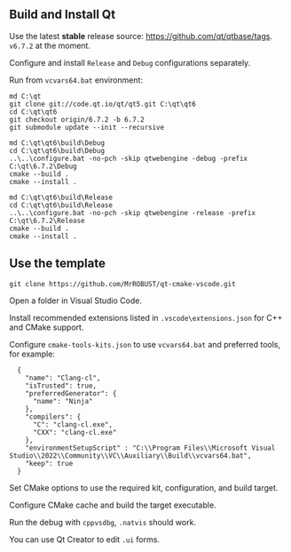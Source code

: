 ﻿Build and Install Qt
--------------------

Use the latest **stable** release source: https://github.com/qt/qtbase/tags. `v6.7.2` at the moment.

Configure and install `Release` and `Debug` configurations separately.

Run from `vcvars64.bat` environment:

```
md C:\qt
git clone git://code.qt.io/qt/qt5.git C:\qt\qt6
cd C:\qt\qt6
git checkout origin/6.7.2 -b 6.7.2
git submodule update --init --recursive

md C:\qt\qt6\build\Debug
cd C:\qt\qt6\build\Debug
..\..\configure.bat -no-pch -skip qtwebengine -debug -prefix C:\qt\6.7.2\Debug
cmake --build .
cmake --install .

md C:\qt\qt6\build\Release
cd C:\qt\qt6\build\Release
..\..\configure.bat -no-pch -skip qtwebengine -release -prefix C:\qt\6.7.2\Release
cmake --build .
cmake --install .
```

Use the template
----------------

`git clone https://github.com/MrROBUST/qt-cmake-vscode.git`

Open a folder in Visual Studio Code.

Install recommended extensions listed in `.vscode\extensions.json` for C++ and CMake support.

Configure `cmake-tools-kits.json` to use `vcvars64.bat` and preferred tools, for example:

```
  {
    "name": "Clang-cl",
    "isTrusted": true,
    "preferredGenerator": {
      "name": "Ninja"
    },
    "compilers": {
      "C": "clang-cl.exe",
      "CXX": "clang-cl.exe"
    },
    "environmentSetupScript" : "C:\\Program Files\\Microsoft Visual Studio\\2022\\Community\\VC\\Auxiliary\\Build\\vcvars64.bat",
    "keep": true
  }
```

Set CMake options to use the required kit, configuration, and build target.

Configure CMake cache and build the target executable.

Run the debug with `cppvsdbg`, `.natvis` should work.

You can use Qt Creator to edit `.ui` forms.
